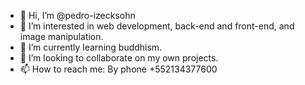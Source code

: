- 👋 Hi, I’m @pedro-izecksohn
- 👀 I’m interested in web development, back-end and front-end, and image manipulation.
- 🌱 I’m currently learning buddhism.
- 💞️ I’m looking to collaborate on my own projects.
- 📫 How to reach me: By phone +552134377600

<!---
pedro-izecksohn/pedro-izecksohn is a ✨ special ✨ repository because its `README.md` (this file) appears on your GitHub profile.
You can click the Preview link to take a look at your changes.
--->
